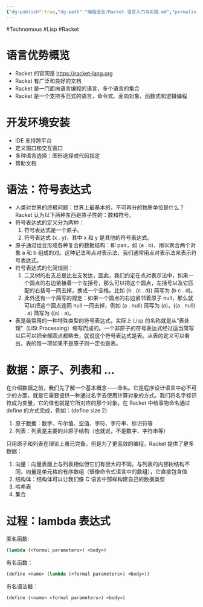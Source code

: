 ```yaml
---
{"dg-publish":true,"dg-path":"编程语言/Racket 语言入门与实践.md","permalink":"/编程语言/Racket 语言入门与实践/","created":"2024-02-05T10:50:34.000+08:00","updated":"2025-05-15T14:32:37.454+08:00"}
---
```


#Technomous #Lisp #Racket 

# 语言优势概览

- Racket 的官网是 https://racket-lang.org
- Racket 有广泛和良好的文档
- Racket 是一门面向语言编程的语言，多个语言的集合
- Racket 是一个支持多范式的语言，命令式、面向对象、函数式和逻辑编程

# 开发环境安装

- IDE 支持跨平台
- 定义窗口和交互窗口
- 多种语言选择：图形选择或代码指定
- 帮助文档

# 语法：符号表达式

- 人类对世界的终极问题：世界上最基本的，不可再分的物质单位是什么？Racket 认为以下两种东西是原子性的：数和符号。
- 符号表达式的定义分为两种：
	1. 符号表达式是一个原子。
	2. 符号表达式 (x . y)，其中 x 和 y 是其他的符号表达式。
- 原子通过组合形成各种复合的数据结构：即 pair，如 (a . b)，用以聚合两个对象 a 和 b 组成的对。这种记法叫点对表示法，我们通常用点对表示法来表示符号表达式。
- 符号表达式的化简规则：
	1. 二叉树的右支总是比左支发达，因此，我们约定在点对表示法中，如果一个圆点的右边紧接着一个左括号，那么可以把这个圆点，左括号以及它匹配的右括号一同去掉，换成一个空格。比如 (b . (c . d)) 简写为 (b c . d)。
	2. 此外还有一个简写的规定：如果一个圆点的右边紧邻着原子 null，那么就可以把这个圆点连同 null 一同去掉，例如 (a . null) 简写为 (a)，((a . null) . a) 简写为 ((a) . a)。
- 表是最常用的一种特殊类型的符号表达式，实际上 Lisp 的名称就是从“表处理”（LISt Processing）缩写而成的。一个非原子的符号表达式经过适当简写以后可以把全部圆点都略去，就说这个符号表达式是表。从表的定义可以看出，表的每一项如果不是原子则一定也是表。

# 数据：原子、列表和 ...

在介绍数据之前，我们先了解一个基本概念——命名。它是程序设计语言中必不可少的方面，就是它需要提供一种通过名字去使用计算对象的方式。我们将名字标识符成为变量，它的值也就是它所对应的那个对象。在 Racket 中给事物命名通过 define 的方式完成，例如：(define size 2)

1. 原子数据：数字、布尔值、空值、字符、字符串、标识符等
2. 列表：列表是主要的非原子结构（也就说，不是数字、字符串等）

只用原子和列表在理论上虽已完备，但是为了更高效的编程，Racket 提供了更多数据：

1. 向量：向量表面上与列表相似但它们有很大的不同。与列表的内部树结构不同，向量是单元格的有序数组（很像命令式语言中的数组），它直接包含值
2. 结构体：结构体可以让我们像 C 语言中那样构建自己的数据类型
3. 哈希表
4. 集合

# 过程：lambda 表达式

匿名函数:

``` lisp
(lambda (<formal parameters>) <body>)
```

有名函数：

``` lisp
(define <name> (lambda (<formal parameters>) <body>))
```

有名语法糖：

``` lisp
(define (<name> <formal parameters>) <body>)
```


